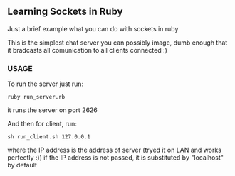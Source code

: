 ## Learning Sockets in Ruby

Just a brief example what you can do with sockets in ruby

This is the simplest chat server you can possibly image, dumb enough that it bradcasts all comunication to all clients connected :)

### USAGE

To run the server just run:

```ruby run_server.rb```

it runs the server on port 2626


And then for client, run:

```sh run_client.sh 127.0.0.1```

where the IP address is the address of server (tryed it on LAN and works perfectly :))
if the IP address is not passed, it is substituted by "localhost" by default
